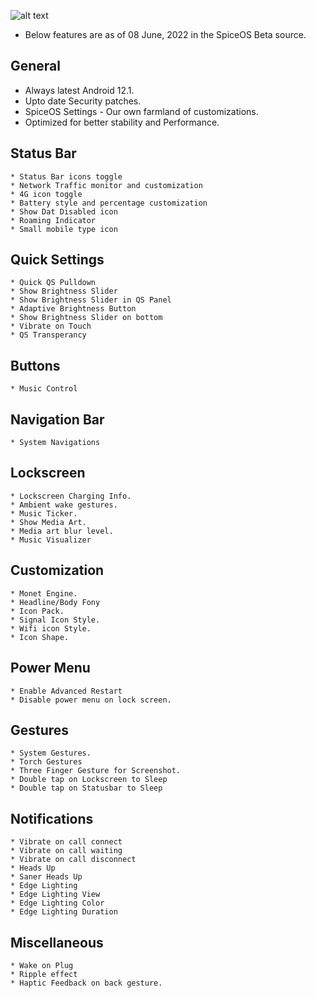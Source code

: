 ![alt text][logo]

  [logo]:https://github.com/SpiceOS-Beta/xda_template/blob/12.1/Banner/banner.png ""
* Below features are as of 08 June, 2022 in the SpiceOS Beta source.

General
----------
* Always latest Android 12.1.
* Upto date Security patches.
* SpiceOS Settings - Our own farmland of customizations.
* Optimized for better stability and Performance.

Status Bar
----------
    * Status Bar icons toggle
    * Network Traffic monitor and customization
    * 4G icon toggle
    * Battery style and percentage customization
    * Show Dat Disabled icon
    * Roaming Indicator
    * Small mobile type icon

Quick Settings
----------
    * Quick QS Pulldown
    * Show Brightness Slider
    * Show Brightness Slider in QS Panel
    * Adaptive Brightness Button
    * Show Brightness Slider on bottom
    * Vibrate on Touch
    * QS Transperancy
Buttons
----------
    * Music Control

Navigation Bar
----------
    * System Navigations

Lockscreen
----------
    * Lockscreen Charging Info.
    * Ambient wake gestures.
    * Music Ticker.
    * Show Media Art.
    * Media art blur level.
    * Music Visualizer

Customization
----------
    * Monet Engine.
    * Headline/Body Fony
    * Icon Pack.
    * Signal Icon Style.
    * Wifi icon Style.
    * Icon Shape.

Power Menu
----------
    * Enable Advanced Restart
    * Disable power menu on lock screen.

Gestures
----------
    * System Gestures.
    * Torch Gestures
    * Three Finger Gesture for Screenshot.
    * Double tap on Lockscreen to Sleep
    * Double tap on Statusbar to Sleep

Notifications
----------
    * Vibrate on call connect
    * Vibrate on call waiting
    * Vibrate on call disconnect
    * Heads Up
    * Saner Heads Up
    * Edge Lighting
    * Edge Lighting View
    * Edge Lighting Color
    * Edge Lighting Duration

Miscellaneous
----------
    * Wake on Plug
    * Ripple effect
    * Haptic Feedback on back gesture.
